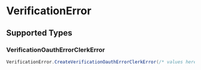 # VerificationError


## Supported Types

### VerificationOauthErrorClerkError

```csharp
VerificationError.CreateVerificationOauthErrorClerkError(/* values here */);
```
